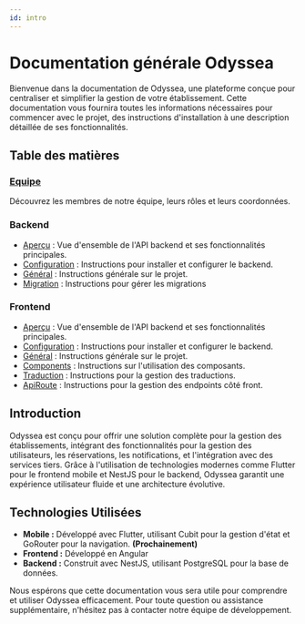 ```yaml
---
id: intro
---
```


# Documentation générale Odyssea

Bienvenue dans la documentation de Odyssea, une plateforme conçue pour centraliser et simplifier la gestion de votre établissement. Cette documentation vous fournira toutes les informations nécessaires pour commencer avec le projet, des instructions d'installation à une description détaillée de ses fonctionnalités.

## Table des matières

### [Equipe](/docs/team)

Découvrez les membres de notre équipe, leurs rôles et leurs coordonnées.

<!-- ### Mobile

- [Aperçu](/docs/mobile/overview) : Vue d'ensemble de l'application mobile et ses principales fonctionnalités.
- [Configuration](/docs/mobile/setup) : Instructions pour configurer l'environnement de développement mobile.
- [Gestion d'état](/docs/mobile/state) : Utilisation de Cubit pour la gestion d'état.
- [Modèle](/docs/mobile/modele) : Création et gestion des modèles de données avec sérialisation JSON.
- [Internationalisation](/docs/mobile/internationalisation) : Gestion des différrentes langues présentes dans l'application
- [Theme](/docs/mobile/theme) : Gestion du thème dans l'application -->


### Backend

- [Aperçu](/docs/backend/overview) : Vue d'ensemble de l'API backend et ses fonctionnalités principales.
- [Configuration](/docs/backend/setup) : Instructions pour installer et configurer le backend.
- [Général](/docs/backend/general) : Instructions générale sur le projet.
- [Migration](/docs/backend/migration) : Instructions pour gérer les migrations

### Frontend

- [Aperçu](/docs/frontend/overview) : Vue d'ensemble de l'API backend et ses fonctionnalités principales.
- [Configuration](/docs/frontend/setup) : Instructions pour installer et configurer le backend.
- [Général](/docs/frontend/general) : Instructions générale sur le projet.
- [Components](/docs/frontend/components) : Instructions sur l'utilisation des composants.
- [Traduction](/docs/frontend/traduction) : Instructions pour la gestion des traductions.
- [ApiRoute](/docs/frontend/apiRoutes) : Instructions pour la gestion des endpoints côté front.


<!-- ### Deploiement

- [iOS](/docs/deploy/ios) : Guide pour déployer l'application mobile sur iOS.
- [Backend](/docs/deploy/back) : Guide pour déployer le backend de l'application. -->


## Introduction

Odyssea est conçu pour offrir une solution complète pour la gestion des établissements, intégrant des fonctionnalités pour la gestion des utilisateurs, les réservations, les notifications, et l'intégration avec des services tiers. Grâce à l'utilisation de technologies modernes comme Flutter pour le frontend mobile et NestJS pour le backend, Odyssea garantit une expérience utilisateur fluide et une architecture évolutive.

## Technologies Utilisées

- **Mobile :** Développé avec Flutter, utilisant Cubit pour la gestion d'état et GoRouter pour la navigation. **(Prochainement)**
- **Frontend :** Développé en Angular
- **Backend :** Construit avec NestJS, utilisant PostgreSQL pour la base de données.

Nous espérons que cette documentation vous sera utile pour comprendre et utiliser Odyssea efficacement. Pour toute question ou assistance supplémentaire, n'hésitez pas à contacter notre équipe de développement.
